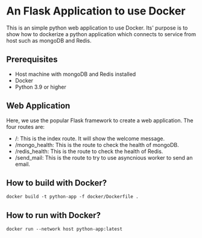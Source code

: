 # An Flask Application to use Docker
This is an simple python web application to use Docker. Its' purpose is to show how to dockerize a python application which connects to service from host such as mongoDB and Redis. 

## Prerequisites
- Host machine with mongoDB and Redis installed
- Docker
- Python 3.9 or higher

## Web Application
Here, we use the popular Flask framework to create a web application. 
The four routes are:
- /: This is the index route. It will show the welcome message.
- /mongo_health: This is the route to check the health of mongoDB. 
- /redis_health: This is the route to check the health of Redis.
- /send_mail: This is the route to try to use asyncnious worker to send an email.


## How to build with Docker?
```
docker build -t python-app -f docker/Dockerfile .
```
## How to run with Docker?
```
docker run --network host python-app:latest
```